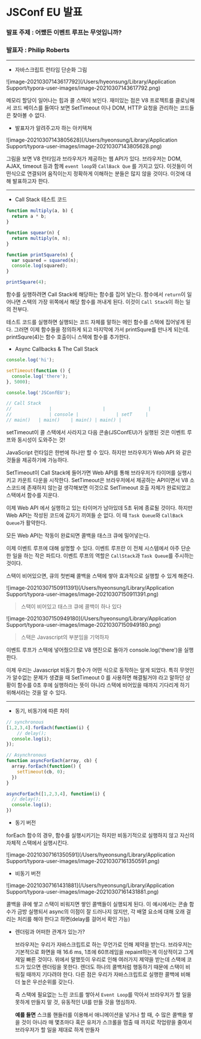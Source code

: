 # JSConf EU 발표

### 발표 주제 : 어쨌든 이벤트 루프는 무엇입니까? 

### 발표자 : Philip Roberts

---

* 자바스크립트 런타임 단순화 그림

![image-20210307143617792](/Users/hyeonsung/Library/Application Support/typora-user-images/image-20210307143617792.png)

메모리 할당이 일어나는 힙과 콜 스택이 보인다. 재미있는 점은 V8 프로젝트를 클로닝해서 코드 베이스를 들여다 보면 SetTimeout 이나 DOM, HTTP 요청을 관리하는 코드들은 찾아볼 수 없다.



* 발표자가 알려주고자 하는 아키텍쳐

![image-20210307143805628](/Users/hyeonsung/Library/Application Support/typora-user-images/image-20210307143805628.png)

그림을 보면 V8 런타임과 브라우저가 제공하는 웹 API가 있다. 브라우저는 DOM, AJAX, timeout 등과 함께 `event loop`와 `CallBack Que` 를 가지고 있다. 이것들이 어떤식으로 연결되어 움직이는지 정확하게 이해하는 분들은 많지 않을 것이다. 이것에 대해 발표하고자 한다.

---

* Call Stack 테스트 코드

```javascript
function multiply(a, b) {
  return a * b;
}

function squear(n) {
  return multiply(n, n);
}

function printSquare(n) {
  var squared = squared(n);
  console.log(squared);
}

printSquare(4);
```

 함수를 실행하려면 Call Stack에 해당하는 함수를 집어 넣는다. 함수에서 `return`이 일어나면 스택의 가장 위쪽에서 해당 함수를 꺼내게 된다. 이것이 `Call Stack`이 하는 일의 전부다.



 테스트 코드를 실행하면 실행되는 코드 자체를 말하는 메인 함수를 스택에 집어넣게 된다. 그러면 이제 함수들을 정의하게 되고 마지막에 가서 printSqure를 만나게 되는데. printSqure(4)는 함수 호출이니 스택에 함수를 추가한다. 



* Async Callbacks & The Call Stack

```javascript
console.log('hi');

setTimeout(function () {
  console.log('there');
}, 5000);

console.log('JSConfEU');

// Call Stack
//				|					|				 |
//				| console |				 | setT		|
// main()	| main()	| main() | main() |
```

setTimeout이 콜 스택에서 사라지고 다음 콘솔(JSConfEU)가 실행된 것은 이벤트 루프와 동시성이 도와주는 것!

JavaScript 런타임은 한번에 하나만 할 수 있다. 하지만 브라우저가 Web API 와 같은 것들을 제공하기에 가능하다.

SetTimeout이 Call Stack에 들어가면 Web API를 통해 브라우저가 타이머를 실행시키고 카운트 다운을 시작한다. SetTimeout은 브라우저에서 제공하는 API이면서 V8 소스코드에 존재하지 않는걸 생각해보면 이것으로 SetTimeout 호출 자체가 완료되었고 스택에서 함수를 지운다.

이제 Web API 에서 실행하고 있는 타이머가 남아있데 5초 뒤에 종료될 것이다. 하지만 Web API는 작성된 코드에 갑자기 끼여들 순 없다. 이 때 `Task Queue`와 `CallBack Queue`가 활약한다.

모든 Web API는 작동이 완료되면 콜백을 태스크 큐에 밀어넣는다.

이제 이벤트 루프에 대해 설명할 수 있다. 이벤트 루프란 이 전체 시스템에서 아주 단순한 일을 하는 작은 파트다. 이벤트 루프의 역할은 `CallStack`과 `Task Queue`를 주시하는 것이다. 

스택이 비어있으면, 큐의 첫번째 콜백을 스택에 쌓아 효과적으로 실행할 수 있게 해준다.

![image-20210307150911391](/Users/hyeonsung/Library/Application Support/typora-user-images/image-20210307150911391.png)

> 스택이 비어있고 태스크 큐에 콜백이 하나 있다

![image-20210307150949180](/Users/hyeonsung/Library/Application Support/typora-user-images/image-20210307150949180.png)

> 스택은 Javascript의 부분임을 기억하자

이벤트 루프가 스택에 넣어줬으므로 V8 엔진으로 돌아가 console.log('there')을 실행한다.



이제 우리는 Javascript 비동기 함수가 어떤 식으로 동작하는 알게 되었다. 특히 무엇인가 알수없는 문제가 생겼을 때 SetTimeout 0 를 사용하면 해결될거야 라고 말하던 상황이 함수를 0초 후에 실행하라는 뜻이 아니라 스택에 비어있을 때까지 기다리게 하기 위해서라는 것을 알 수 있다.



---

* 동기, 비동기에 따른 차이

```javascript
// synchronous
[1,2,3,4].forEach(function(i) {
	// delay();
  console.log(i);
});

// Asynchronous
function asyncForEach(array, cb) {
  array.forEach(function() {
    setTimeout(cb, 0);
  })
}

asyncForEach([1,2,3,4], function(i) {
  // delay();
  console.log(i);
})
```

* 동기 버전

 forEach 함수의 경우, 함수를 실행시키기는 하지만 비동기적으로 실행하지 않고 자신의 자체적 스택에서 실행시킨다.

![image-20210307161350591](/Users/hyeonsung/Library/Application Support/typora-user-images/image-20210307161350591.png)



* 비동기 버전

![image-20210307161431881](/Users/hyeonsung/Library/Application Support/typora-user-images/image-20210307161431881.png)

  콜백을 큐에 쌓고 스택이 비워지면 쌓인 콜백들이 실행되게 된다. 이 예시에서는 콘솔 함수가 금방 실행되서 async의 이점이 잘 드러나지 않지만, 각 배열 요소에 대해 오래 걸리는 처리를 해야 한다고 하면(delay를 걸어서 확인 가능)



* 렌더링과 어떠한 관계가 있는가?

  브라우저는 우리가 자바스크립트로 하는 무언가로 인해 제약을 받는다. 브라우저는 기본적으로 화면을 매 16.6 ms, 1초에 60프레임을 repaint하는게 이상적이고 그게 제일 빠른 것이다. 위에서 말했듯이 우리로 인해 여러가지 제약을 받는데 스택에 코드가 있으면 렌더링을 못한다. 렌더도 하나의 콜백처럼 행동하기 때문에 스택이 비워질 때까지 기다려야 한다. 다른 점은 우리가 자바스크립트로 실행한 콜백에 비해 더 높은 우선순위를 갖는다.

  즉 스택에 필요없는 느린 코드를 쌓아서 `Event Loop`를 막아서 브라우저가 할 일을 못하게 만들지 말 것, 유동적인 UI를 만들 것을 명심하자.

  **예를 들면** 스크롤 핸들러를 이용해서 애니메이션을 넣거나 할 때, 수 많은 콜백을 쌓을 것이 아니라 매 몇초마다 혹은 유저가 스크롤을 멈출 때 까지로 작업량을 줄여서 브라우저가 할 일을 제대로 하게 만들자

